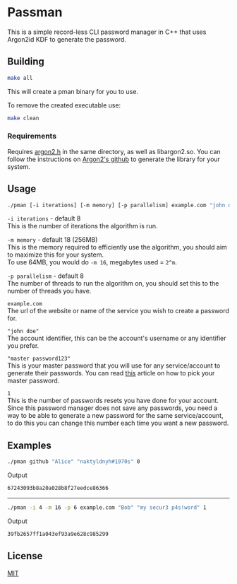 # Passman

This is a simple record-less CLI password manager in C++ that uses Argon2id KDF to generate the password.

## Building

```bash
make all
```

This will create a pman binary for you to use.

To remove the created executable use:

```bash
make clean
```

### Requirements

Requires [argon2.h](https://github.com/P-H-C/phc-winner-argon2/blob/master/include/argon2.h) in the same directory, as well as libargon2.so.
You can follow the instructions on [Argon2's github](https://github.com/P-H-C/phc-winner-argon2) to generate the library for your system.

## Usage

```bash
./pman [-i iterations] [-m memory] [-p parallelism] example.com "john doe" "master password123" 1
```

`-i iterations` - default 8  
This is the number of iterations the algorithm is run.

`-m memory` - default 18 (256MB)  
This is the memory required to efficiently use the algorithm, you should aim to maximize this for your system.  
To use 64MB, you would do `-m 16`, megabytes used = `2^m`.

`-p parallelism` - default 8  
The number of threads to run the algorithm on, you should set this to the number of threads you have.

`example.com`  
The url of the website or name of the service you wish to create a password for.

`"john doe"`  
The account identifier, this can be the account's username or any identifier you prefer.

`"master password123"`  
This is your master password that you will use for any service/account to generate their passwords. You can read [this](https://bitwarden.com/blog/picking-the-right-password-for-your-password-manager/) article on how to pick your master password.

`1`  
This is the number of passwords resets you have done for your account. Since this password manager does not save any passwords, you need a way to be able to generate a new password for the same service/account, to do this you can change this number each time you want a new password.

## Examples

```bash
./pman github "Alice" "naktyldnyh#1970s" 0
```

Output

```bash
67243093b8a20a028b8f27eedce86366
```

---

```bash
./pman -i 4 -m 16 -p 6 example.com "Bob" "my secur3 p4s!word" 1
```

Output

```bash
39fb2657ff1a043ef93a9e628c985299
```

## License

[MIT](https://choosealicense.com/licenses/mit/)
